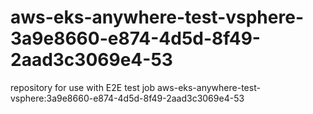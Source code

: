 # aws-eks-anywhere-test-vsphere-3a9e8660-e874-4d5d-8f49-2aad3c3069e4-53
repository for use with E2E test job aws-eks-anywhere-test-vsphere:3a9e8660-e874-4d5d-8f49-2aad3c3069e4-53
